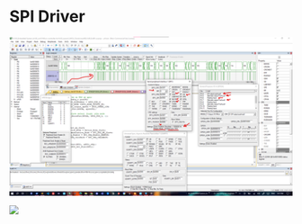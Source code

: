 # SPI Driver



![](https://github.com/mohamed-belall/Embedded_System_learn_in_depth_diploma/blob/master/Unit_8_MCU_Interfacing/2_SPI/1_Lesson_5/LAB1_SPI_UART/lab1_spi_master_keil.png)


![](https://github.com/mohamed-belall/Embedded_System_learn_in_depth_diploma/blob/master/Unit_8_MCU_Interfacing/2_SPI/1_Lesson_5/LAB1_SPI_UART/U8L5_lab1.gif)

